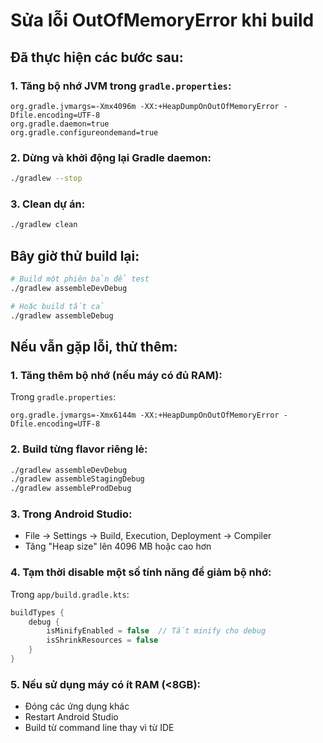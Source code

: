 # Sửa lỗi OutOfMemoryError khi build

## Đã thực hiện các bước sau:

### 1. Tăng bộ nhớ JVM trong `gradle.properties`:
```properties
org.gradle.jvmargs=-Xmx4096m -XX:+HeapDumpOnOutOfMemoryError -Dfile.encoding=UTF-8
org.gradle.daemon=true
org.gradle.configureondemand=true
```

### 2. Dừng và khởi động lại Gradle daemon:
```bash
./gradlew --stop
```

### 3. Clean dự án:
```bash
./gradlew clean
```

## Bây giờ thử build lại:

```bash
# Build một phiên bản để test
./gradlew assembleDevDebug

# Hoặc build tất cả
./gradlew assembleDebug
```

## Nếu vẫn gặp lỗi, thử thêm:

### 1. Tăng thêm bộ nhớ (nếu máy có đủ RAM):
Trong `gradle.properties`:
```properties
org.gradle.jvmargs=-Xmx6144m -XX:+HeapDumpOnOutOfMemoryError -Dfile.encoding=UTF-8
```

### 2. Build từng flavor riêng lẻ:
```bash
./gradlew assembleDevDebug
./gradlew assembleStagingDebug  
./gradlew assembleProdDebug
```

### 3. Trong Android Studio:
- File → Settings → Build, Execution, Deployment → Compiler
- Tăng "Heap size" lên 4096 MB hoặc cao hơn

### 4. Tạm thời disable một số tính năng để giảm bộ nhớ:
Trong `app/build.gradle.kts`:
```kotlin
buildTypes {
    debug {
        isMinifyEnabled = false  // Tắt minify cho debug
        isShrinkResources = false
    }
}
```

### 5. Nếu sử dụng máy có ít RAM (<8GB):
- Đóng các ứng dụng khác
- Restart Android Studio
- Build từ command line thay vì từ IDE